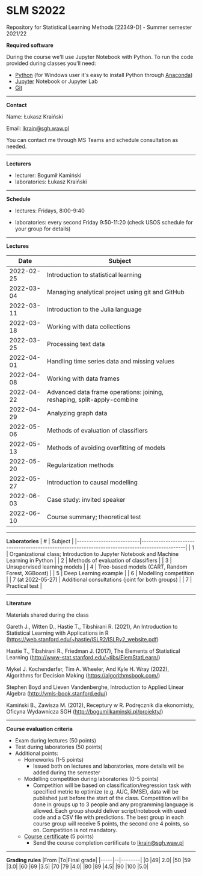 # SLM S2022
Repository for Statistical Learning Methods [22349-D] - Summer semester 2021/22

**Required software**

During the course we'll use Jupyter Notebook with Python. 
To run the code provided during classes you'll need:
* [Python](https://www.python.org/downloads/) (for Windows user it's easy to install Python through [Anaconda](https://anaconda.org/))
* [Jupyter](https://jupyter.org/install) Notebook or Jupyter Lab
* [Git](https://git-scm.com/)

---
**Contact**

Name: Łukasz Kraiński

Email: lkrain@sgh.waw.pl

You can contact me through MS Teams and schedule consultation as needed.

---
**Lecturers**

* lecturer: Bogumił Kamiński
* laboratories: Łukasz Kraiński

---
**Schedule**

* lectures: Fridays, 8:00-9:40

* laboratories: every second Friday 9:50-11:20 (check USOS schedule for your group for details)

---
**Lectures**

|     Date          |     Subject                                                                      |
|-------------------|----------------------------------------------------------------------------------|
|     2022-02-25    |     Introduction to statistical   learning                                       |
|     2022-03-04    |     Managing analytical project using   git and GitHub                           |
|     2022-03-11    |     Introduction to the Julia language                                           |
|     2022-03-18    |     Working with data collections                                                |
|     2022-03-25    |     Processing text data                                                         |
|     2022-04-01    |     Handling time series data and   missing values                               |
|     2022-04-08    |     Working with data frames                                                     |
|     2022-04-22    |     Advanced data frame operations:   joining, reshaping, split-apply-combine    |
|     2022-04-29    |     Analyzing graph data                                                         |
|     2022-05-06    |     Methods of evaluation of classifiers                                         |
|     2022-05-13    |     Methods of avoiding overfitting of   models                                  |
|     2022-05-20    |     Regularization methods                                                       |
|     2022-05-27    |     Introduction to causal modelling                                             |
|     2022-06-03    |     Case study: invited speaker                                                  |
|     2022-06-10    |     Course summary; theoretical test                                             |

---
**Laboratories**
|     #                    |     Subject                                                                                    |
|--------------------------|------------------------------------------------------------------------------------------------|
|     1                    |     Organizational class; Introduction   to Jupyter Notebook and Machine Learning in Python    |
|     2                    |     Methods of evaluation of classifiers                                                       |
|     3                    |     Unsupervised learning models                                                               |
|     4                    |     Tree-based models (CART, Random   Forest, XGBoost)                                         |
|     5                    |     Deep Learning example                                                                      |
|     6                    |     Modelling competition                                                                      |
|     7 (at 2022-05-27)    |     Additional consultations (joint   for both groups)                                         |
|     7                    |     Practical test                                                                             |

---
**Literature**

Materials shared during the class

Gareth J., Witten D., Hastie T., Tibshirani R. (2021), An Introduction to Statistical Learning with Applications in R (https://web.stanford.edu/~hastie/ISLR2/ISLRv2_website.pdf)

Hastie T., Tibshirani R., Friedman J. (2017), The Elements of Statistical Learning (http://www-stat.stanford.edu/~tibs/ElemStatLearn/)

Mykel J. Kochenderfer, Tim A. Wheeler, And Kyle H. Wray (2022), Algorithms for Decision Making (https://algorithmsbook.com/)

Stephen Boyd and Lieven Vandenberghe, Introduction to Applied Linear Algebra (http://vmls-book.stanford.edu/)

Kamiński B., Zawisza M. (2012), Receptury w R. Podręcznik dla ekonomisty, Oficyna Wydawnicza SGH (http://bogumilkaminski.pl/projekty/)


---
**Course evaluation criteria**

* Exam during lectures (50 points)
* Test during laboratories (50 points)
* Additional points:
    * Homeworks (1-5 points)
      * Issued both on lectures and laboratories, more details will be added during the semester
    * Modelling competition during laboratories (0-5 points)
      * Competition will be based on classification/regression task with specified metric to optimize (e.g. AUC, RMSE), data will be published just before the start of the class. Competition will be done in groups up to 3 people and any programming language is allowed. Each group should deliver script/notebook with used code and a CSV file with predictions. The best group in each course group will receive 5 points, the second one 4 points, so on. Competition is not mandatory.
    * [Course certificate](https://juliaacademy.com/p/introduction-to-dataframes-jl1) (5 points)
      * Send the course completion certificate to lkrain@sgh.waw.pl 


---
**Grading rules**
|From |To|Final grade|
|-----|--|--------|
|0 |49| 2.0|
|50 |59 |3.0|
|60 |69 |3.5|
|70 |79 |4.0|
|80 |89 |4.5|
|90 |100 |5.0|
